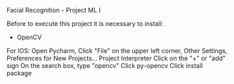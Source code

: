 Facial Recognition - Project ML I

Before to execute this project it is necessary to install:

- OpenCV

For IOS:
    Open Pycharm, 
    Click "File" on the upper left corner, 
    Other Settings,
    Preferences for New Projects...
    Project Interpreter
    Click on the "+" or "add" sign
    On the search box, type "opencv"
    Click py-opencv
    Click install package
